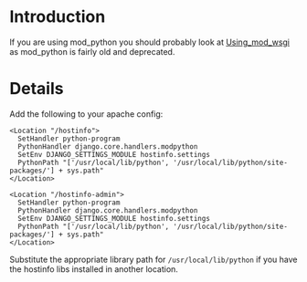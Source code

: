 # Introduction #

If you are using mod\_python you should probably look at [Using\_mod\_wsgi](Using_mod_wsgi.md) as mod\_python is fairly old and deprecated.

# Details #

Add the following to your apache config:
```
<Location "/hostinfo">
  SetHandler python-program
  PythonHandler django.core.handlers.modpython
  SetEnv DJANGO_SETTINGS_MODULE hostinfo.settings
  PythonPath "['/usr/local/lib/python', '/usr/local/lib/python/site-packages/'] + sys.path"
</Location>

<Location "/hostinfo-admin">
  SetHandler python-program
  PythonHandler django.core.handlers.modpython
  SetEnv DJANGO_SETTINGS_MODULE hostinfo.settings
  PythonPath "['/usr/local/lib/python', '/usr/local/lib/python/site-packages/'] + sys.path"
</Location>
```
Substitute the appropriate library path for `/usr/local/lib/python` if you have the hostinfo libs installed in another location.